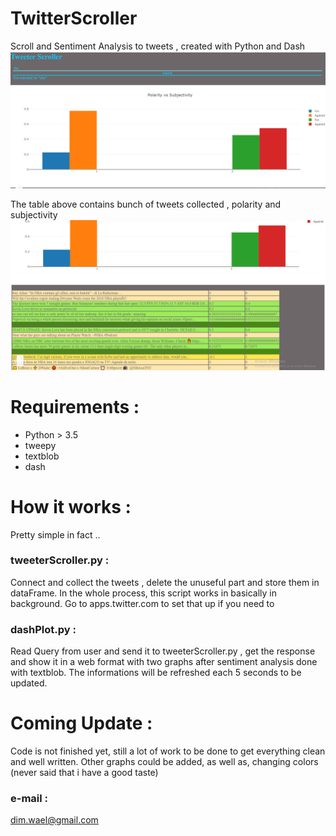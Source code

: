 # TwitterScroller
Scroll and Sentiment Analysis to tweets , created with Python and Dash
![Screenshot](tweetScroller1.PNG)

The table above contains bunch of tweets collected , polarity and subjectivity
![Screenshot](tweetScroller2.PNG)

# Requirements : 
* Python > 3.5
* tweepy
* textblob
* dash

# How it works : 
Pretty simple in fact ..
  ### tweeterScroller.py  : 
Connect and collect the tweets , delete the unuseful part and store them in dataFrame. In the whole process, this script works in basically in background. Go to apps.twitter.com to set that up if you need to
  ### dashPlot.py : 
Read Query from user and send it to tweeterScroller.py , get the response and show it in a web format with two graphs after sentiment analysis done with textblob. The informations will be refreshed each 5 seconds to be updated.


# Coming Update : 
Code is not finished yet, still a lot of work to be done to get everything clean and well written.
Other graphs could be added, as well as, changing colors (never said that i have a good taste)

### e-mail : 
dim.wael@gmail.com
